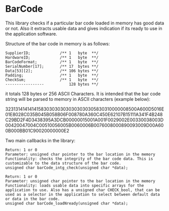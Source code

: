 # BarCode
This library checks if a particular bar code loaded in memory has good data or not. Also it extracts usable data and gives indication if its ready to use in the application software.

Structure of the bar code in memory is as follows:

	SupplierID;        	    /** 1   byte  **/
	HardwareID;			    /** 1   byte  **/
	BarCodeFormat;		    /** 1   byte  **/
	SerialNumber[17];	    /** 17  bytes **/
	Data[53][2];			/** 106 bytes **/
	Padding;				/** 1   byte  **/
	CheckSum;			    /** 1   byte  **/
    -----------------           128 bytes **/

it totals 128 bytes or 256 ASCII Characters. It is intended that the bar code string will be parsed to memory in ASCII characters (example below):

32313141414141583030303030303030305830310000008500A600D5016E01E8028C035B045B058B06F008780A360C450E62107B15111A341F4B248C29BD2F4D3438395A3DCB00000015001A001F0029002E00330038003D00420047004C00510056005B0060006B0076008000890093009D00A600B000BB01C90020000000E2

Two main callbacks in the library:

	Return: 1 or 0
	Parameter: unsigned char pointer to the bar location in the memory
	Functionality: checks the integrity of the bar code data. This is customizable to the data structure of the bar code.
	unsigned char barCode_intg_check(unsigned char *data);

	Return: 1 or 0
	Parameter: unsigned char pointer to the bar location in the memory
	Functionality: loads usable data into specific arrays for the application to use. Also has a unsigned char CHECK_bool, that can be used as a selector in the application to select between default data or data in the bar code.
	unsigned char barCode_loadNready(unsigned char *data);